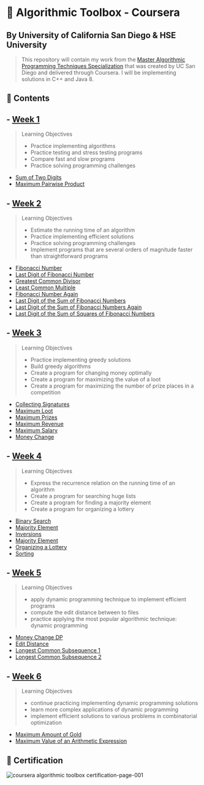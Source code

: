 # 🌟 Algorithmic Toolbox - Coursera

## By University of California San Diego & HSE University

> This repository will contain my work from the [Master Algorithmic Programming Techniques Specialization](https://www.coursera.org/specializations/data-structures-algorithms) that was created by UC San Diego and delivered through Coursera. I will be implementing solutions in C++ and Java 8.

## 📝 Contents

## - [Week 1](/Week_1)

> Learning Objectives
>  - Practice implementing algorithms
>  - Practice testing and stress testing programs
>  - Compare fast and slow programs
>  - Practice solving programming challenges

  * [Sum of Two Digits](/Week_1/sum_of_two_numbers.java)
  * [Maximum Pairwise Product](/Week_1/maximum_pairwise_product.cpp)

## - [Week 2](/Week_2)

> Learning Objectives
>  - Estimate the running time of an algorithm
>  - Practice implementing efficient solutions
>  - Practice solving programming challenges
>  - Implement programs that are several orders of magnitude faster than straightforward programs

  * [Fibonacci Number](/Week_2/fibonacciNum.cpp)
  * [Last Digit of Fibonacci Number](/Week_2/lastdigitfib.cpp)
  * [Greatest Common Divisor](/Week_2/gcd.cpp)
  * [Least Common Multiple](/Week_2/lcm.cpp)
  * [Fibonacci Number Again](/Week_2/fibHuge.cpp)
  * [Last Digit of the Sum of Fibonacci Numbers](/Week_2/fibSum.cpp)
  * [Last Digit of the Sum of Fibonacci Numbers Again](/Week_2/fibSumPartial.cpp)
  * [Last Digit of the Sum of Squares of Fibonacci Numbers](/Week_2/fibSumSquare.cpp)

## - [Week 3](/Week_3)

> Learning Objectives
> - Practice implementing greedy solutions
> - Build greedy algorithms
> - Create a program for changing money optimally
> - Create a program for maximizing the value of a loot
> - Create a program for maximizing the number of prize places in a competition

  * [Collecting Signatures](/Week_3/collecting_signatures.cpp)
  * [Maximum Loot](/Week_3/max_loot.cpp)
  * [Maximum Prizes](/Week_3/max_prizes.cpp)
  * [Maximum Revenue](/Week_3/max_revenue.cpp)
  * [Maximum Salary](/Week_3/max_salary.cpp)
  * [Money Change](/Week_3/money_change.cpp)

## - [Week 4](/Week_4)

> Learning Objectives
> - Express the recurrence relation on the running time of an algorithm
> - Create a program for searching huge lists
> - Create a program for finding a majority element
> - Create a program for organizing a lottery

  * [Binary Search](/Week_4/binary_search.cpp)
  * [Majority Element](/Week_4/Closest_Points.cpp)
  * [Inversions](/Week_4/inversions.cpp)
  * [Majority Element](/Week_4/majority_element.cpp)
  * [Organizing a Lottery](/Week_4/organizing%20a%20lottery.cpp)
  * [Sorting](/Week_4/sorting.cpp)

## - [Week 5](/Week_5)

> Learning Objectives
> - apply dynamic programming technique to implement efficient programs
> - compute the edit distance between to files
> - practice applying the most popular algorithmic technique: dynamic programming

  * [Money Change DP](/Week_5/change_dp.cpp)
  * [Edit Distance](/Week_5/edit_distance.cpp)
  * [Longest Common Subsequence 1](/Week_5/lcs2.cpp)
  * [Longest Common Subsequence 2](/Week_5/lcs3.cpp)

## - [Week 6](/Week_6)

> Learning Objectives
> - continue practicing implementing dynamic programming solutions
> - learn more complex applications of dynamic programming
> - implement efficient solutions to various problems in combinatorial optimization

  * [Maximum Amount of Gold](/Week_6/knapsack.cpp)
  * [Maximum Value of an Arithmetic Expression](/Week_6/placing_parentheses.cpp)

## 🥂 Certification 

![coursera algorithmic toolbox certification-page-001](https://i.ibb.co/d2LB2v3/Coursera-WLTXHV8-K6-BA7-page-0001.jpg)
